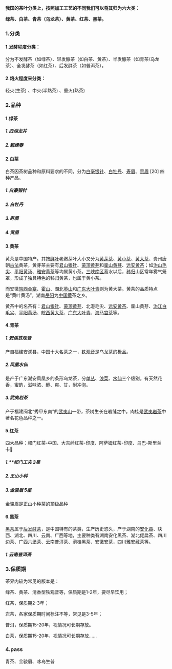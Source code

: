 **我国的茶叶分类上，按照加工工艺的不同我们可以将其归为六大类：**

**绿茶、白茶、青茶（乌龙茶）、黄茶、红茶、黑茶。**

### 1.分类

#### 1.**发酵程度分类：**

分为不发酵茶（如绿茶）、轻发酵茶（如白茶、黄茶）、半发酵茶（如青茶/乌龙茶）、全发酵茶（如红茶）、后发酵茶（如普洱茶）。

#### 2.**焙火程度来分类：**

轻火(生茶) 、中火(半熟茶) 、重火(熟茶)

### 2.品种

#### 1.绿茶

##### 1.西湖龙井

##### 2.碧螺春

#### 2.白茶

白茶因茶树品种和原料要求的不同，分为[白毫银针](https://baike.baidu.com/item/白毫银针/651934?fromModule=lemma_inlink)、[白牡丹](https://baike.baidu.com/item/白牡丹/9208635?fromModule=lemma_inlink)、[寿眉](https://baike.baidu.com/item/寿眉/2234683?fromModule=lemma_inlink)、[贡眉](https://baike.baidu.com/item/贡眉/657761?fromModule=lemma_inlink) [20] 四种产品。 

##### 1.白豪银针

##### 2.白牡丹

##### 3.寿眉

##### 4.贡眉



#### 3.黄茶

黄茶是中国特产。其按[鲜叶](https://baike.baidu.com/item/鲜叶/6046461?fromModule=lemma_inlink)老嫩芽叶大小又分为[黄芽茶](https://baike.baidu.com/item/黄芽茶/530534?fromModule=lemma_inlink)、[黄小茶](https://baike.baidu.com/item/黄小茶/3025577?fromModule=lemma_inlink)、[黄大茶](https://baike.baidu.com/item/黄大茶/3025561?fromModule=lemma_inlink)、贵州唐朝[古法](https://baike.baidu.com/item/古法/7692887?fromModule=lemma_inlink)黄茶，黄芽茶主要有[君山银针](https://baike.baidu.com/item/君山银针/844327?fromModule=lemma_inlink)、[蒙顶黄芽](https://baike.baidu.com/item/蒙顶黄芽/515243?fromModule=lemma_inlink)和[霍山黄芽](https://baike.baidu.com/item/霍山黄芽/652596?fromModule=lemma_inlink)、[远安黄茶](https://baike.baidu.com/item/远安黄茶/23223770?fromModule=lemma_inlink)；如[沩山毛尖](https://baike.baidu.com/item/沩山毛尖/652580?fromModule=lemma_inlink)、[平阳黄汤](https://baike.baidu.com/item/平阳黄汤/5963407?fromModule=lemma_inlink)、[雅安黄茶](https://baike.baidu.com/item/雅安黄茶/19519676?fromModule=lemma_inlink)等均属黄小茶。[三峡库区](https://baike.baidu.com/item/三峡库区/222748?fromModule=lemma_inlink)蓄水以后，[秭归](https://baike.baidu.com/item/秭归/891961?fromModule=lemma_inlink)山区常年雾气笼罩，形成了独具特色的秭归黄茶，也属于黄小茶。

而安徽[皖西](https://baike.baidu.com/item/皖西/2013433?fromModule=lemma_inlink)[金寨](https://baike.baidu.com/item/金寨/5640384?fromModule=lemma_inlink)、[霍山](https://baike.baidu.com/item/霍山/35445?fromModule=lemma_inlink)、湖北[英山](https://baike.baidu.com/item/英山/1126669?fromModule=lemma_inlink)和[广东大叶青](https://baike.baidu.com/item/广东大叶青/657134?fromModule=lemma_inlink)则为黄大茶。黄茶的品质特点是“黄叶黄汤”。湖南[岳阳](https://baike.baidu.com/item/岳阳/168230?fromModule=lemma_inlink)为[中国黄](https://baike.baidu.com/item/中国黄/3000641?fromModule=lemma_inlink)茶之乡。

黄茶中的名茶有：[君山银针](https://baike.baidu.com/item/君山银针?fromModule=lemma_inlink)、[蒙顶黄芽](https://baike.baidu.com/item/蒙顶黄芽?fromModule=lemma_inlink)、北港毛尖、[远安黄茶](https://baike.baidu.com/item/远安黄茶/23223770?fromModule=lemma_inlink)、霍山黄芽、[沩江白毛尖](https://baike.baidu.com/item/沩江白毛尖/2193007?fromModule=lemma_inlink)、[平阳黄汤](https://baike.baidu.com/item/平阳黄汤?fromModule=lemma_inlink)、[皖西黄大茶](https://baike.baidu.com/item/皖西黄大茶/5981846?fromModule=lemma_inlink)、[广东大叶青](https://baike.baidu.com/item/广东大叶青/657134?fromModule=lemma_inlink)、[海马宫茶](https://baike.baidu.com/item/海马宫茶/514227?fromModule=lemma_inlink)等。

#### 4.青茶

##### 1.安溪铁观音

产自福建安溪县，中国十大名茶之一，[铁观音](https://baike.baidu.com/item/铁观音/5315?fromModule=lemma_inlink)是乌龙茶的极品。

##### 2.凤凰水仙

是产于广东潮安凤凰乡的条形乌龙茶，分[单丛](https://baike.baidu.com/item/单丛/10714630?fromModule=lemma_inlink)、[浪菜](https://baike.baidu.com/item/浪菜/3015660?fromModule=lemma_inlink)、[水仙](https://baike.baidu.com/item/水仙/6610587?fromModule=lemma_inlink)三个级别。有天然花香，蜜韵，滋味浓、醇、爽、甘，耐冲泡。

##### 3.武夷岩茶

产于福建闽北“秀甲东南”的[武夷山](https://baike.baidu.com/item/武夷山/917?fromModule=lemma_inlink)一带，茶树生长在岩缝之中。肉桂是[武夷岩茶](https://baike.baidu.com/item/武夷岩茶/689180?fromModule=lemma_inlink)中著名花色品种之一。

#### 5.红茶

四大品种：祁门红茶-中国、大吉岭红茶-印度、阿萨姆红茶-印度、乌巴-斯里兰卡

##### 1.**祁门工夫  3星

##### 2.正山小种

##### 3.金骏眉  5星

金骏眉是正山小种茶的顶级品种



#### 6.黑茶

[黑茶](https://www.zhihu.com/search?q=黑茶&search_source=Entity&hybrid_search_source=Entity&hybrid_search_extra={"sourceType"%3A"answer"%2C"sourceId"%3A1166388276})属于[后发酵茶](https://www.zhihu.com/search?q=后发酵茶&search_source=Entity&hybrid_search_source=Entity&hybrid_search_extra={"sourceType"%3A"answer"%2C"sourceId"%3A1166388276})，是中国特有的茶类，生产历史悠久，产于湖南的[安化县](https://www.zhihu.com/search?q=安化县&search_source=Entity&hybrid_search_source=Entity&hybrid_search_extra={"sourceType"%3A"answer"%2C"sourceId"%3A1166388276})、陕西、湖北、四川、云南、广西等地，主要种类有湖南安化黑茶、湖北佬扁茶、四川边茶、广西六堡茶、云南普洱茶、滇桂黑茶、安徽安茶，四川雅安藏茶等。

##### 1.**云南普洱茶**

### 3.保质期

茶界内较为常见的版本是：

绿茶、黄茶、清香型铁观音等，保质期是1-2年，要尽早饮用；

红茶，保质期2-3年；

岩茶，各家保质期时间标注不等，常见是3-5年；

普洱，保质期15-20年，视情况可长期存放。

白茶，保质期15-20年，视情况可长期存放……

### 4.pass

青茶、金骏眉、冰岛生普

